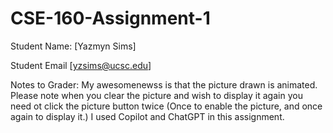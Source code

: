# CSE-160-Assignment-1

Student Name: [Yazmyn Sims]

Student Email [yzsims@ucsc.edu]

Notes to Grader: 
My awesomenewss is that the picture drawn is animated. 
Please note when you clear the picture and wish to display it again you need ot click the picture button twice (Once to enable the picture, and once again to display it.)
I used Copilot and ChatGPT in this assignment. 
